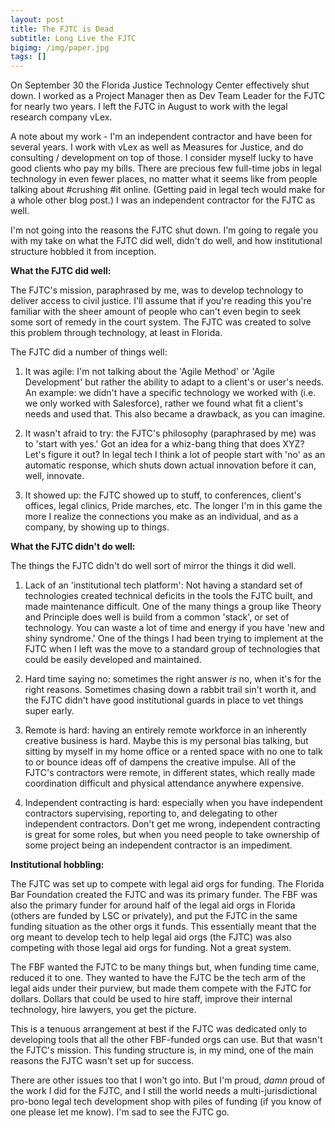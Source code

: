 ```yaml
---
layout: post
title: The FJTC is Dead
subtitle: Long Live the FJTC
bigimg: /img/paper.jpg
tags: []
---
```

On September 30 the Florida Justice Technology Center effectively shut down. I
worked as a Project Manager then as Dev Team Leader for the FJTC for nearly two
years. I left the FJTC in August to work with the legal research company vLex.

A note about my work - I'm an independent contractor and have been for several
years. I work with vLex as well as Measures for Justice, and do consulting /
development on top of those. I consider myself lucky to have good clients who
pay my bills. There are precious few full-time jobs in legal technology in even fewer places, no
matter what it seems like from people talking about #crushing #it online. (Getting
paid in legal tech would make for a whole other blog post.) I was
an independent contractor for the FJTC as well.

I'm not going into the reasons the FJTC shut down. I'm going to regale you with
my take on what the FJTC did well, didn't do well, and how institutional structure
hobbled it from inception.

**What the FJTC did well:**

The FJTC's mission, paraphrased by me, was to develop technology to deliver access to
civil justice. I'll assume that if you're reading this you're familiar with the
sheer amount of people who can't even begin to seek some sort of remedy in the court
system. The FJTC was created to solve this problem through technology, at least
in Florida.

The FJTC did a number of things well:
1. It was agile: I'm not talking about the 'Agile Method' or 'Agile Development'
but rather the ability to adapt to a client's or user's needs. An example: we didn't
have a specific technology we worked with (i.e. we only worked with Salesforce),
rather we found what fit a client's needs and used that. This also became a drawback,
as you can imagine.

2. It wasn't afraid to try: the FJTC's philosophy (paraphrased by me) was to 'start
with yes.' Got an idea for a whiz-bang thing that does XYZ? Let's figure it out?
In legal tech I think a lot of people start with 'no' as an automatic response, which
shuts down actual innovation before it can, well, innovate.

3. It showed up: the FJTC showed up to stuff, to conferences, client's offices,
legal clinics, Pride marches, etc. The longer I'm in this game the more I realize
the connections you make as an individual, and as a company, by showing up to things.

**What the FJTC didn't do well:**

The things the FJTC didn't do well sort of mirror the things it did well.

1. Lack of an 'institutional tech platform': Not having a standard set of
technologies created technical deficits in the tools the FJTC built, and made
maintenance difficult. One of the many things a group like Theory and Principle
does well is build from a common 'stack', or set of technology. You can waste a
lot of time and energy if you have 'new and shiny syndrome.' One of the things
I had been trying to implement at the FJTC when I left was the move to a standard
group of technologies that could be easily developed and maintained.

2. Hard time saying no: sometimes the right answer *is* no, when it's for the
right reasons. Sometimes chasing down a rabbit trail sin't worth it, and the
FJTC didn't have good institutional guards in place to vet things super early.

3. Remote is hard: having an entirely remote workforce in an inherently creative
business is hard. Maybe this is my personal bias talking, but sitting by myself
in my home office or a rented space with no one to talk to or bounce ideas off of
dampens the creative impulse. All of the FJTC's contractors were remote, in
different states, which really made coordination difficult and physical attendance
anywhere expensive.

4. Independent contracting is hard: especially when you have independent contractors
supervising, reporting to, and delegating to other independent contractors. Don't
get me wrong, independent contracting is great for some roles, but when you need
people to take ownership of some project being an independent contractor is an
impediment.

**Institutional hobbling:**

The FJTC was set up to compete with legal aid orgs for funding. The Florida
Bar Foundation created the FJTC and was its primary funder. The FBF was also
the primary funder for around half of the legal aid orgs in Florida (others are
funded by LSC or privately), and put the FJTC in the same funding situation as
the other orgs it funds. This essentially meant that the org meant to develop
tech to help legal aid orgs (the FJTC) was also competing with those legal aid
orgs for funding. Not a great system.

The FBF wanted the FJTC to be many things but, when funding time came, reduced it to one.
They wanted to have the FJTC be the tech arm of the legal aids under their purview,
but made them compete with the FJTC for dollars. Dollars that could be used to
hire staff, improve their internal technology, hire lawyers, you get the picture.  

This is a tenuous arrangement at best if
the FJTC was dedicated only to developing tools that all the other FBF-funded orgs
can use. But that wasn't the FJTC's mission. This funding structure is, in my mind,
one of the main reasons the FJTC wasn't set up for success.

There are other issues too that I won't go into. But I'm proud, *damn* proud of
the work I did for the FJTC, and I still the world needs a
multi-jurisdictional pro-bono legal tech development shop with piles of funding (if you
  know of one please let me know). I'm sad to see the FJTC go.

